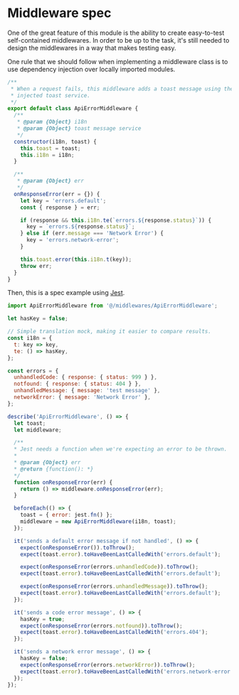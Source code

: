 # Middleware spec

One of the great feature of this module is the ability to create easy-to-test self-contained middlewares. In order to be up to the task, it's still needed to design the middlewares in a way that makes testing easy.

One rule that we should follow when implementing a middleware class is to use dependency injection over locally imported modules.

```javascript
/**
 * When a request fails, this middleware adds a toast message using the
 * injected toast service.
 */
export default class ApiErrorMiddleware {
  /**
   * @param {Object} i18n
   * @param {Object} toast message service
   */
  constructor(i18n, toast) {
    this.toast = toast;
    this.i18n = i18n;
  }

  /**
   * @param {Object} err
   */
  onResponseError(err = {}) {
    let key = 'errors.default';
    const { response } = err;

    if (response && this.i18n.te(`errors.${response.status}`)) {
      key = `errors.${response.status}`;
    } else if (err.message === 'Network Error') {
      key = 'errors.network-error';
    }

    this.toast.error(this.i18n.t(key));
    throw err;
  }
}
```

Then, this is a spec example using [Jest](https://jestjs.io/).

```javascript
import ApiErrorMiddleware from '@/middlewares/ApiErrorMiddleware';

let hasKey = false;

// Simple translation mock, making it easier to compare results.
const i18n = {
  t: key => key,
  te: () => hasKey,
};

const errors = {
  unhandledCode: { response: { status: 999 } },
  notfound: { response: { status: 404 } },
  unhandledMessage: { message: 'test message' },
  networkError: { message: 'Network Error' },
};

describe('ApiErrorMiddleware', () => {
  let toast;
  let middleware;

  /**
  * Jest needs a function when we're expecting an error to be thrown.
  *
  * @param {Object} err
  * @return {function(): *}
  */
  function onResponseError(err) {
    return () => middleware.onResponseError(err);
  }

  beforeEach(() => {
    toast = { error: jest.fn() };
    middleware = new ApiErrorMiddleware(i18n, toast);
  });

  it('sends a default error message if not handled', () => {
    expect(onResponseError()).toThrow();
    expect(toast.error).toHaveBeenLastCalledWith('errors.default');

    expect(onResponseError(errors.unhandledCode)).toThrow();
    expect(toast.error).toHaveBeenLastCalledWith('errors.default');

    expect(onResponseError(errors.unhandledMessage)).toThrow();
    expect(toast.error).toHaveBeenLastCalledWith('errors.default');
  });

  it('sends a code error message', () => {
    hasKey = true;
    expect(onResponseError(errors.notfound)).toThrow();
    expect(toast.error).toHaveBeenLastCalledWith('errors.404');
  });

  it('sends a network error message', () => {
    hasKey = false;
    expect(onResponseError(errors.networkError)).toThrow();
    expect(toast.error).toHaveBeenLastCalledWith('errors.network-error');
  });
});
```
